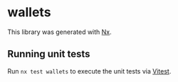 # wallets

This library was generated with [Nx](https://nx.dev).

## Running unit tests

Run `nx test wallets` to execute the unit tests via [Vitest](https://vitest.dev/).
